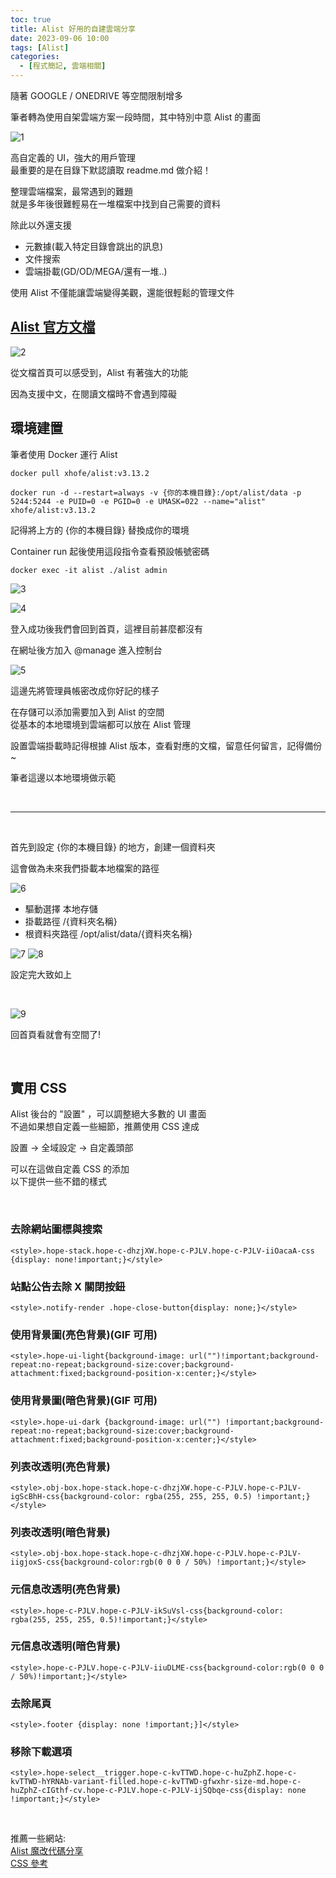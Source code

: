```yaml
---
toc: true
title: Alist 好用的自建雲端分享
date: 2023-09-06 10:00
tags: [Alist]
categories:
  - [程式簡記, 雲端相關]
---
```


隨著 GOOGLE / ONEDRIVE 等空間限制增多

筆者轉為使用自架雲端方案一段時間，其中特別中意 Alist 的畫面

![1](https://i.imgur.com/cwZF7fX.png)

高自定義的 UI，強大的用戶管理  
最重要的是在目錄下默認讀取 readme.md 做介紹！

整理雲端檔案，最常遇到的難題  
就是多年後很難輕易在一堆檔案中找到自己需要的資料

除此以外還支援

- 元數據(載入特定目錄會跳出的訊息)
- 文件搜索
- 雲端掛載(GD/OD/MEGA/還有一堆..)

使用 Alist 不僅能讓雲端變得美觀，還能很輕鬆的管理文件

<!-- more -->

## [Alist 官方文檔](https://alist.nn.ci/zh/)

![2](https://i.imgur.com/pbxhpkZ.png)

從文檔首頁可以感受到，Alist 有著強大的功能

因為支援中文，在閱讀文檔時不會遇到障礙

## 環境建置

筆者使用 Docker 運行 Alist

```
docker pull xhofe/alist:v3.13.2

docker run -d --restart=always -v {你的本機目錄}:/opt/alist/data -p 5244:5244 -e PUID=0 -e PGID=0 -e UMASK=022 --name="alist" xhofe/alist:v3.13.2
```

記得將上方的 {你的本機目錄} 替換成你的環境

Container run 起後使用這段指令查看預設帳號密碼

```
docker exec -it alist ./alist admin
```

![3](https://i.imgur.com/sKMQUPf.png)

![4](https://i.imgur.com/wvAH9Od.png)

登入成功後我們會回到首頁，這裡目前甚麼都沒有

在網址後方加入 @manage 進入控制台

![5](https://i.imgur.com/8ziYJ8B.png)

這邊先將管理員帳密改成你好記的樣子

在存儲可以添加需要加入到 Alist 的空間  
從基本的本地環境到雲端都可以放在 Alist 管理

設置雲端掛載時記得根據 Alist 版本，查看對應的文檔，留意任何留言，記得備份~

筆者這邊以本地環境做示範

<br>

---

<br>

首先到設定 {你的本機目錄} 的地方，創建一個資料夾

這會做為未來我們掛載本地檔案的路徑

![6](https://i.imgur.com/FKzeLks.png)

- 驅動選擇 本地存儲
- 掛載路徑 /{資料夾名稱}
- 根資料夾路徑 /opt/alist/data/{資料夾名稱}

![7](https://i.imgur.com/oCqbTCR.png)
![8](https://i.imgur.com/mOr53lK.png)

設定完大致如上

<br>

![9](https://i.imgur.com/ZimHdEW.png)

回首頁看就會有空間了!

<br>

## 實用 CSS

Alist 後台的 "設置" ，可以調整絕大多數的 UI 畫面  
不過如果想自定義一些細節，推薦使用 CSS 達成

設置 -> 全域設定 -> 自定義頭部

可以在這做自定義 CSS 的添加  
以下提供一些不錯的樣式

<br>

### 去除網站圖標與搜索

```
<style>.hope-stack.hope-c-dhzjXW.hope-c-PJLV.hope-c-PJLV-iiOacaA-css {display: none!important;}</style>
```

### 站點公告去除 X 關閉按鈕

```
<style>.notify-render .hope-close-button{display: none;}</style>
```

### 使用背景圖(亮色背景)(GIF 可用)

```
<style>.hope-ui-light{background-image: url("")!important;background-repeat:no-repeat;background-size:cover;background-attachment:fixed;background-position-x:center;}</style>
```

### 使用背景圖(暗色背景)(GIF 可用)

```
<style>.hope-ui-dark {background-image: url("") !important;background-repeat:no-repeat;background-size:cover;background-attachment:fixed;background-position-x:center;}</style>
```

### 列表改透明(亮色背景)

```
<style>.obj-box.hope-stack.hope-c-dhzjXW.hope-c-PJLV.hope-c-PJLV-igScBhH-css{background-color: rgba(255, 255, 255, 0.5) !important;}</style>
```

### 列表改透明(暗色背景)

```
<style>.obj-box.hope-stack.hope-c-dhzjXW.hope-c-PJLV.hope-c-PJLV-iigjoxS-css{background-color:rgb(0 0 0 / 50%) !important;}</style>
```

### 元信息改透明(亮色背景)

```
<style>.hope-c-PJLV.hope-c-PJLV-ikSuVsl-css{background-color: rgba(255, 255, 255, 0.5)!important;}</style>
```

### 元信息改透明(暗色背景)

```
<style>.hope-c-PJLV.hope-c-PJLV-iiuDLME-css{background-color:rgb(0 0 0 / 50%)!important;}</style>
```

### 去除尾頁

```
<style>.footer {display: none !important;}]</style>
```

### 移除下載選項

```
<style>.hope-select__trigger.hope-c-kvTTWD.hope-c-huZphZ.hope-c-kvTTWD-hYRNAb-variant-filled.hope-c-kvTTWD-gfwxhr-size-md.hope-c-huZphZ-cIGthf-cv.hope-c-PJLV.hope-c-PJLV-ijSQbqe-css{display: none !important;}</style>
```

<br>

推薦一些網站:  
[Alist 魔改代碼分享](https://anwen-anyi.github.io)  
[CSS 參考](https://telegra.ph/AList-UI-01-11)
